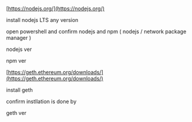[https://nodejs.org/](https://nodejs.org/)

install nodejs LTS any version

open powershell and confirm nodejs and npm \( nodejs / network package manager \)

nodejs ver

npm ver

[https://geth.ethereum.org/downloads/](https://geth.ethereum.org/downloads/)

install geth

confirm instllation is done by 

geth ver

